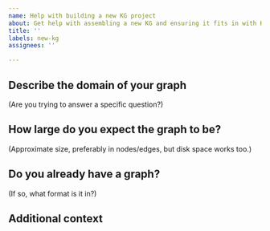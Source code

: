 ```yaml
---
name: Help with building a new KG project
about: Get help with assembling a new KG and ensuring it fits in with KG-Hub requirements
title: ''
labels: new-kg
assignees: ''

---
```


## Describe the domain of your graph
(Are you trying to answer a specific question?)

## How large do you expect the graph to be?
(Approximate size, preferably in nodes/edges, but disk space works too.)

## Do you already have a graph?
(If so, what format is it in?)

## Additional context
